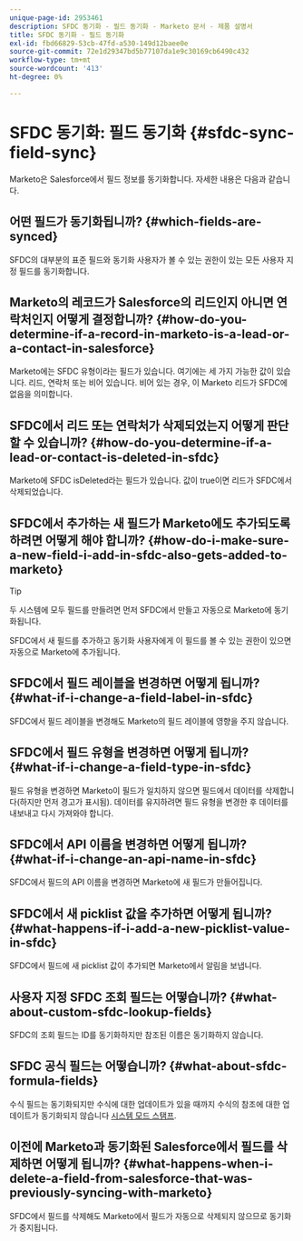```yaml
---
unique-page-id: 2953461
description: SFDC 동기화 - 필드 동기화 - Marketo 문서 - 제품 설명서
title: SFDC 동기화 - 필드 동기화
exl-id: fbd66829-53cb-47fd-a530-149d12baee0e
source-git-commit: 72e1d29347bd5b77107da1e9c30169cb6490c432
workflow-type: tm+mt
source-wordcount: '413'
ht-degree: 0%

---
```


# SFDC 동기화: 필드 동기화 {#sfdc-sync-field-sync}

Marketo은 Salesforce에서 필드 정보를 동기화합니다. 자세한 내용은 다음과 같습니다.

## 어떤 필드가 동기화됩니까? {#which-fields-are-synced}

SFDC의 대부분의 표준 필드와 동기화 사용자가 볼 수 있는 권한이 있는 모든 사용자 지정 필드를 동기화합니다.

## Marketo의 레코드가 Salesforce의 리드인지 아니면 연락처인지 어떻게 결정합니까? {#how-do-you-determine-if-a-record-in-marketo-is-a-lead-or-a-contact-in-salesforce}

Marketo에는 SFDC 유형이라는 필드가 있습니다. 여기에는 세 가지 가능한 값이 있습니다. 리드, 연락처 또는 비어 있습니다. 비어 있는 경우, 이 Marketo 리드가 SFDC에 없음을 의미합니다.

## SFDC에서 리드 또는 연락처가 삭제되었는지 어떻게 판단할 수 있습니까? {#how-do-you-determine-if-a-lead-or-contact-is-deleted-in-sfdc}

Marketo에 SFDC isDeleted라는 필드가 있습니다. 값이 true이면 리드가 SFDC에서 삭제되었습니다.

## SFDC에서 추가하는 새 필드가 Marketo에도 추가되도록 하려면 어떻게 해야 합니까? {#how-do-i-make-sure-a-new-field-i-add-in-sfdc-also-gets-added-to-marketo}

>[!TIP]
>
>두 시스템에 모두 필드를 만들려면 먼저 SFDC에서 만들고 자동으로 Marketo에 동기화됩니다.

SFDC에서 새 필드를 추가하고 동기화 사용자에게 이 필드를 볼 수 있는 권한이 있으면 자동으로 Marketo에 추가됩니다.

## SFDC에서 필드 레이블을 변경하면 어떻게 됩니까? {#what-if-i-change-a-field-label-in-sfdc}

SFDC에서 필드 레이블을 변경해도 Marketo의 필드 레이블에 영향을 주지 않습니다.

## SFDC에서 필드 유형을 변경하면 어떻게 됩니까? {#what-if-i-change-a-field-type-in-sfdc}

필드 유형을 변경하면 Marketo이 필드가 일치하지 않으면 필드에서 데이터를 삭제합니다(하지만 먼저 경고가 표시됨). 데이터를 유지하려면 필드 유형을 변경한 후 데이터를 내보내고 다시 가져와야 합니다.

## SFDC에서 API 이름을 변경하면 어떻게 됩니까? {#what-if-i-change-an-api-name-in-sfdc}

SFDC에서 필드의 API 이름을 변경하면 Marketo에 새 필드가 만들어집니다.

## SFDC에서 새 picklist 값을 추가하면 어떻게 됩니까? {#what-happens-if-i-add-a-new-picklist-value-in-sfdc}

SFDC에서 필드에 새 picklist 값이 추가되면 Marketo에서 알림을 보냅니다.

## 사용자 지정 SFDC 조회 필드는 어떻습니까? {#what-about-custom-sfdc-lookup-fields}

SFDC의 조회 필드는 ID를 동기화하지만 참조된 이름은 동기화하지 않습니다.

## SFDC 공식 필드는 어떻습니까? {#what-about-sfdc-formula-fields}

수식 필드는 동기화되지만 수식에 대한 업데이트가 있을 때까지 수식의 참조에 대한 업데이트가 동기화되지 않습니다 [시스템 모드 스탬프](https://help.salesforce.com/apex/HTViewSolution?id=000193203&amp;language=en_US).

## 이전에 Marketo과 동기화된 Salesforce에서 필드를 삭제하면 어떻게 됩니까? {#what-happens-when-i-delete-a-field-from-salesforce-that-was-previously-syncing-with-marketo}

SFDC에서 필드를 삭제해도 Marketo에서 필드가 자동으로 삭제되지 않으므로 동기화가 중지됩니다.

